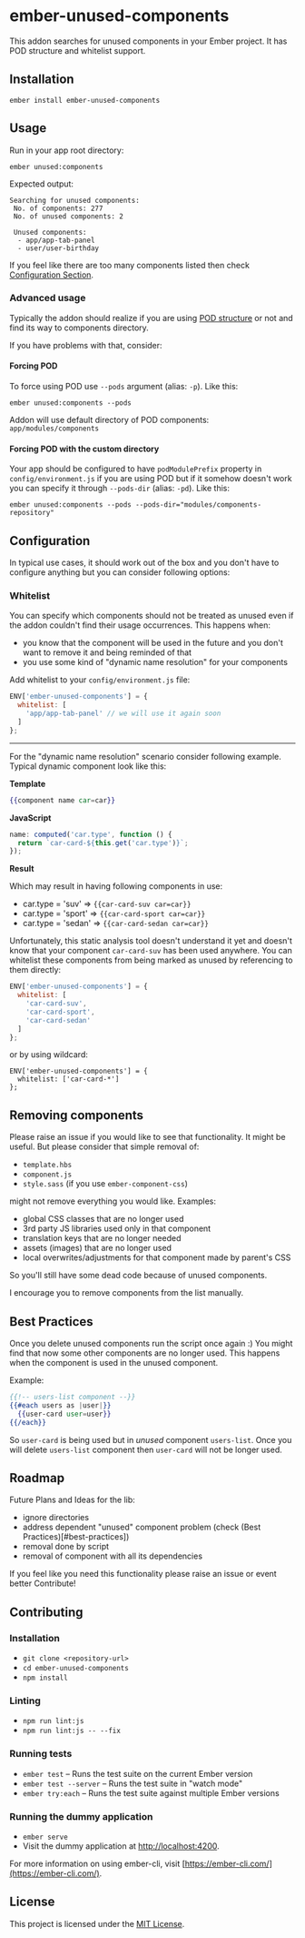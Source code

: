 ember-unused-components
==============================================================================

This addon searches for unused components in your Ember project. It has POD structure and whitelist support.

Installation
------------------------------------------------------------------------------

```
ember install ember-unused-components
```


Usage
------------------------------------------------------------------------------

Run in your app root directory:

```
ember unused:components
```

Expected output:

```
Searching for unused components:
 No. of components: 277
 No. of unused components: 2

 Unused components:
  - app/app-tab-panel
  - user/user-birthday
```

If you feel like there are too many components listed then check [Configuration Section](#configuration).

### Advanced usage

Typically the addon should realize if you are using [POD structure](https://ember-cli.com/user-guide/#pod-structure) or not and find its way to components directory.

If you have problems with that, consider:

#### Forcing POD

To force using POD use `--pods` argument (alias: `-p`). Like this:

```
ember unused:components --pods
```

Addon will use default directory of POD components: `app/modules/components`

#### Forcing POD with the custom directory

Your app should be configured to have `podModulePrefix` property in `config/environment.js` if you are using POD but if it somehow doesn't work you can specify it through `--pods-dir` (alias: `-pd`). Like this:

```
ember unused:components --pods --pods-dir="modules/components-repository"
```

Configuration
------------------------------------------------------------------------------

In typical use cases, it should work out of the box and you don't have to configure anything but you can consider following options:

### Whitelist

You can specify which components should not be treated as unused even if the addon couldn't find their usage occurrences. This happens when:
 - you know that the component will be used in the future and you don't want to remove it and being reminded of that
 - you use some kind of "dynamic name resolution" for your components
 
Add whitelist to your `config/environment.js` file:

```js
ENV['ember-unused-components'] = {
  whitelist: [
    'app/app-tab-panel' // we will use it again soon
  ]
};
```

------------------------------------------------------------------------------

For the "dynamic name resolution" scenario consider following example.
Typical dynamic component look like this:

**Template**
```hbs
{{component name car=car}}
```

**JavaScript**
```js
name: computed('car.type', function () {
  return `car-card-${this.get('car.type')}`;
});
```

**Result**

Which may result in having following components in use:
- car.type = 'suv' => `{{car-card-suv car=car}}`
- car.type = 'sport' => `{{car-card-sport car=car}}`
- car.type = 'sedan' =>  `{{car-card-sedan car=car}}`

Unfortunately, this static analysis tool doesn't understand it yet and doesn't know that your component `car-card-suv`
has been used anywhere.
You can whitelist these components from being marked as unused by referencing to them directly:
```js
ENV['ember-unused-components'] = {
  whitelist: [
    'car-card-suv',
    'car-card-sport',
    'car-card-sedan'
  ]
};
```
or by using wildcard:
```
ENV['ember-unused-components'] = {
  whitelist: ['car-card-*']
};
```

Removing components
------------------------------------------------------------------------------

Please raise an issue if you would like to see that functionality. It might be useful. But please consider that simple removal of:
 - `template.hbs`
 - `component.js`
 - `style.sass` (if you use `ember-component-css`)

might not remove everything you would like. Examples:

 - global CSS classes that are no longer used
 - 3rd party JS libraries used only in that component
 - translation keys that are no longer needed
 - assets (images) that are no longer used
 - local overwrites/adjustments for that component made by parent's CSS

So you'll still have some dead code because of unused components.

I encourage you to remove components from the list manually.

Best Practices
------------------------------------------------------------------------------

Once you delete unused components run the script once again :) You might find that now some other components are no longer used.
This happens when the component is used in the unused component.

Example:


```hbs
{{!-- users-list component --}}
{{#each users as |user|}}
  {{user-card user=user}}
{{/each}}
```

So `user-card` is being used but in *unused* component `users-list`. Once you will delete `users-list` component then `user-card`
will not be longer used.

Roadmap
------------------------------------------------------------------------------

Future Plans and Ideas for the lib:
 - ignore directories
 - address dependent "unused" component problem (check (Best Practices)[#best-practices])
 - removal done by script
 - removal of component with all its dependencies 
 
If you feel like you need this functionality please raise an issue or event better Contribute!

Contributing
------------------------------------------------------------------------------

### Installation

* `git clone <repository-url>`
* `cd ember-unused-components`
* `npm install`

### Linting

* `npm run lint:js`
* `npm run lint:js -- --fix`

### Running tests

* `ember test` – Runs the test suite on the current Ember version
* `ember test --server` – Runs the test suite in "watch mode"
* `ember try:each` – Runs the test suite against multiple Ember versions

### Running the dummy application

* `ember serve`
* Visit the dummy application at [http://localhost:4200](http://localhost:4200).

For more information on using ember-cli, visit [https://ember-cli.com/](https://ember-cli.com/).

License
------------------------------------------------------------------------------

This project is licensed under the [MIT License](LICENSE.md).
